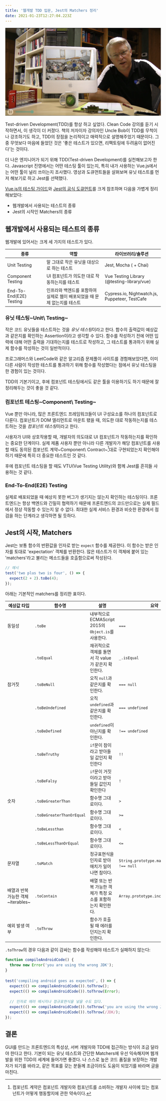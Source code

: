 ```yaml
---
title: '웹개발 TDD 입문, Jest의 Matchers 정리'
date: 2021-01-23T12:27:04.223Z
---
```


![대청소는 어렵다. <br/> 작은 정리를 계속해야 깨끗한 코드베이스를 유지할 수 있다.](./uncle-bob-tdd.png)

Test-driven Development(TDD)를 항상 하고 싶었다.
Clean Code 강의를 듣기 시작하면서, 이 생각이 더 커졌다.
책의 저자이자 강의자인 Uncle Bob이 TDD를 무척이나 강조하기도 하고,
TDD의 장점을 논리적이고 매력적으로 설명해주었기 때문이다.
그 중 무엇보다 마음에 들었던 것은 '좋은 테스트가 있으면,
리팩토링에 두려움이 없어진다'는 것이다.

더 나은 엔지니어가 되기 위해 TDD(Test-driven Development)를 실천해보고자 한다.
Javascript 진영에서는 어떤 테스팅 툴이 있는지,
특히 내가 사용하는 Vue.js에서는 어떤 툴이 널리 쓰이는지 조사했다.
영상과 도큐먼트들을 살펴보며 유닛 테스트를 먼저 해보기로 하고 Jest를 선택했다.

[Vue.js의 테스팅 가이드](https://vuejs.org/v2/guide/testing.html)와 
[Jest의 공식 도큐먼트](https://jestjs.io/docs/en/using-matchers)를 크게 참조하며
다음을 가볍게 정리해보았다:

- 웹개발에서 사용되는 테스트의 종류
- Jest의 시작인 Matchers의 종류

## 웹개발에서 사용되는 테스트의 종류

웹개발에 있어서는 크게 세 가지의 테스트가 있다.

| 종류 | 역할 | 라이브러리/솔루션 |
| --- | --- | --- |
| Unit Testing | 말 그대로 작은 유닛을 대상으로 하는 테스트 | Jest, Mocha ( + Chai) |
| Component Testing | UI 컴포넌트가 의도한 대로 작동하는지를 테스트 | Vue Testing Library (@testing-library/vue) |
| End-To-End(E2E) Testing | 인프라와 백엔드를 포함하여 실제로 웹이 배포되었을 때 문제 없는지를 테스트 | Cypress.io, Nightwatch.js, Puppeteer, TestCafe |

### 유닛 테스팅~Unit\ Testing~

작은 코드 유닛들을 테스트하는 것을 *유닛 테스팅*이라고 한다.
함수의 출력값이 예상값과 같은지를 확인하는 Assertion이라고 생각할 수 있다.
함수를 작성하기 전에 어떤 입력에 대해 어떤 출력을 기대하는지를 테스트로 작성하고,
그 테스트를 통과하기 위해 실제 함수를 작성하는 것이 일반적이다.

프로그래머스와 LeetCode와 같은 알고리즘 문제풀이 사이트를 경험해보았다면,
이미 다른 사람이 작성한 테스트를 통과하기 위해 함수를 작성했다는 점에서
유닛 테스팅을 한 경험이 있는 것이다.

TDD의 기본기이고, 후에 컴포넌트 테스팅에서도 같은 툴을 이용하기도 하기 때문에
잘 정리해두는 것이 좋을 것 같다.

### 컴포넌트 테스팅~Component\ Testing~

Vue 뿐만 아니라, 많은 프론트엔드 프레임워크들이 UI 구성요소를 하나의 컴포넌트로 다룬다.
컴포넌트가 DOM 엘리먼트로 마운트 됐을 때, 의도한 대로 작동하는지를 테스트하는 것을
*컴포넌트 테스팅*이라고 한다.

사용자가 UI와 상호작용할 때, 개발자의 의도대로 UI 컴포넌트가 작동하는지를 확인하는 중요한 단계이다.
실제 제품 사용자 뿐만 아니라 다른 개발자가 해당 컴포넌트를 사용할 때도
동의된 컴포넌트 계약~Component\ Contract~[^component-contract]대로 구현되었는지 확인해야 하기 때문에
특히 더 중요한 테스트인 것 같다.

후에 컴포넌트 테스팅을 할 때도 VTU(Vue Testing Utility)와 함께 
Jest를 흔히들 사용하는 것 같다.

### End-To-End(E2E) Testing

실제로 배포되었을 때 예상치 못한 버그가 생기지는 않는지 확인하는 테스팅이다.
프론트엔드는 항상 백엔드와 긴밀히 협력하기 때문에 프론트엔드의 코드만으로는
실제 필드에서 정상 작동할 수 있는지 알 수 없다.
최대한 실제 서비스 환경과 비슷한 환경에서 점검을 하는 단계라고 생각하면 될 듯하다.


## Jest의 시작, Matchers

Jest는 보통 함수의 반환값을 인자로 받는 `expect` 함수를 제공한다.
이 함수는 받은 인자를 토대로 'expectation' 객체를 반환한다.
많은 테스트가 이 객체에 붙어 있는 'matchers'라고 불리는 메소드들을 호출함으로써 작성된다.

```js
// 예시
test('two plus two is four', () => {
  expect(2 + 2).toBe(4);
});
```

아래는 기본적인 matchers를 정리한 표이다.

| 예상값 타입 | 함수명 | 설명 | 요약 |
| --- | --- | --- | --- |
| 동일성 | `.toBe` | 내부적으로 ECMAScript 2015의 `Object.is`를 사용한다. | `===` |
|        | `.toEqual` | 재귀적으로 객체를 돌면서 각 value가 같은지 확인한다. | `_.isEqual` |
| 참거짓 | `.toBeNull` | 오직 `null`과 같은지를 확인한다. | `=== null` |
|        | `.toBeUndefined` | 오직 `undefined`과 같은지를 확인한다. | `=== undefined` |
|        | `.toBeDefined` | `undefined`이 아닌지를 확인한다. | `!== undefined` |
|        | `.toBeTruthy` | `if`문이 참이라고 받아들일 값인지 확인한다 | `!!` |
|        | `.toBeFalsy` | `if`문이 거짓이라고 받아들일 값인지 확인한다 | `!` |
| 숫자   | `.toBeGreaterThan` | 함수명 그대로이다. | `>` |
|        | `.toBeGreaterThanOrEqual` | 함수명 그대로이다. | `>=` |
|        | `.toBeLessthan` | 함수명 그대로이다. | `<` |
|        | `.toBeLessThanOrEqual` | 함수명 그대로이다. | `<=` |
| 문자열 | `.toMatch` | 정규표현식을 인자로 받아 매치가 일어나면 참이다. | `String.prototype.match(regexp) !== null` |
| 배열과 반복 가능한 객체~iterables~ | `.toContain` | 배열 또는 반복 가능한 객체가 특정 요소를 포함하는지 확인한다. | `Array.prototype.includes(result)` |
| 예외 발생 여부 | `.toThrow` | 함수가 호출될 때 에러를 던지는지 확인한다.  |  |


`.toThrow`의 경우 다음과 같이 감싸는 함수를 작성해야 테스트가 실패하지 않는다:

```js
function compileAndroidCode() {
  throw new Error('you are using the wrong JDK');
}

test('compiling android goes as expected', () => {
  expect(() => compileAndroidCode()).toThrow();
  expect(() => compileAndroidCode()).toThrow(Error);

  // 인자로 에러 메시지나 정규표현식을 넣을 수도 있다.
  expect(() => compileAndroidCode()).toThrow('you are using the wrong JDK');
  expect(() => compileAndroidCode()).toThrow(/JDK/);
});
```

## 결론

GUI를 만드는 프론트엔드의 특성상,
서버 개발자와 TDD에 접근하는 방식이 조금 달라야 한다고 한다.
기본이 되는 유닛 테스트와 간단한 Matchers에 우선 익숙해지며
웹개발을 위한 TDD의 세계에 들어가면 좋겠다.
나 스스로 높은 코드 품질을 보장하는 개발자가 되기를 바라고,
같은 목표를 갖는 분들께 조금이라도 도움이 되었기를 바라며 글을 마친다.


[^component-contract]: 컴포넌트 계약은 컴포넌트 개발자와 컴포넌트를 소비하는 개발자 사이에 있는 컴포넌트가 어떻게 행동할지에 관한 약속이다.
